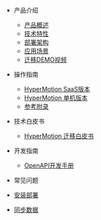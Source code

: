 * 产品介绍

  * [产品概述](README.md)
  * [技术特性](techadv.md)
  * [部署架构](deparch.md)
  * [应用场景](scene.md)
  * [迁移DEMO视频](demo.md)

* 操作指南

  * [HyperMotion SaaS版本](saas/1.saas.md)
  * [HyperMotion 单机版本](standalone/standalone.md)
  * [参考附录](Appendix.md)
  
  
* 技术白皮书

  * [HyperMotion 迁移白皮书](whitepage/whitepage.md)

* 开发指南

  * [OpenAPI开发手册](api/api.md)

* 常见问题

 * [安装部署](deploy-question.md)
 * [同步数据](sync-question.md)
